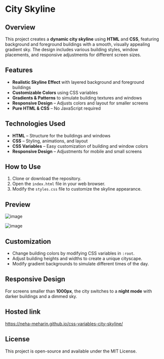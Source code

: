 # City Skyline

## Overview
This project creates a **dynamic city skyline** using **HTML** and **CSS**, featuring background and foreground buildings with a smooth, visually appealing gradient sky. The design includes various building styles, window placements, and responsive adjustments for different screen sizes.

## Features
- **Realistic Skyline Effect** with layered background and foreground buildings
- **Customizable Colors** using CSS variables
- **Gradients & Patterns** to simulate building textures and windows
- **Responsive Design** – Adjusts colors and layout for smaller screens
- **Pure HTML & CSS** – No JavaScript required

## Technologies Used
- **HTML** – Structure for the buildings and windows
- **CSS** – Styling, animations, and layout
- **CSS Variables** – Easy customization of building and window colors
- **Responsive Design** – Adjustments for mobile and small screens

## How to Use
1. Clone or download the repository.
2. Open the `index.html` file in your web browser.
3. Modify the `styles.css` file to customize the skyline appearance.
   
## Preview
![image](https://github.com/user-attachments/assets/19800c5d-b943-47b5-9aaf-d00446b78499)

![image](https://github.com/user-attachments/assets/07b51f1f-b871-44af-966c-b894da677a0d)


## Customization
- Change building colors by modifying CSS variables in `:root`.
- Adjust building heights and widths to create a unique cityscape.
- Modify gradient backgrounds to simulate different times of the day.

## Responsive Design
For screens smaller than **1000px**, the city switches to a **night mode** with darker buildings and a dimmed sky.

## Hosted link
 https://neha-meharin.github.io/css-variables-city-skyline/

## License
This project is open-source and available under the MIT License.


